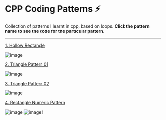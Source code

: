 # CPP Coding Patterns ⚡
Collection of patterns I learnt in cpp, based on loops. 
**Click the pattern name to see the code for the particular pattern.**


---

[1. Hollow Rectangle](https://github.com/thegeekyb0y/cpp_patterns/blob/main/hollowrectangle.cpp)

![image](https://github.com/thegeekyb0y/cpp_patterns/assets/84658112/8a80d9af-2755-474a-98e9-096f9628401e)

[2. Triangle Pattern 01](https://github.com/thegeekyb0y/cpp_patterns/blob/main/triangleupside.cpp)

![image](https://github.com/thegeekyb0y/cpp_patterns/assets/84658112/ec9b535b-6338-4056-8f94-3203613d8e10)

[3. Triangle Pattern 02](https://github.com/thegeekyb0y/cpp_patterns/blob/main/trianglecenter.cpp)

![image](https://github.com/thegeekyb0y/cpp_patterns/assets/84658112/bb3e2770-ef3c-4861-a974-e6b08f65bd88)

[4. Rectangle Numeric Pattern ](https://github.com/thegeekyb0y/cpp_patterns/blob/main/numericrectangle.cpp)

![image](https://github.com/thegeekyb0y/cpp_patterns/assets/84658112/9105be55-5ab6-4a21-bc92-182283dc3b33) ![image](https://github.com/thegeekyb0y/cpp_patterns/assets/84658112/fa8f275b-44f3-4b26-8625-a14df48ea459) !




